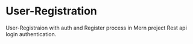 # User-Registration
User-Registraion with auth and Register process in Mern project Rest api login authentication.
